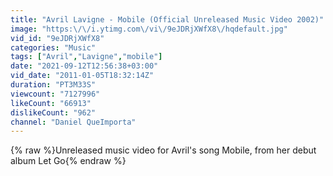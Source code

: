 ```yaml
---
title: "Avril Lavigne - Mobile (Official Unreleased Music Video 2002)"
image: "https:\/\/i.ytimg.com\/vi\/9eJDRjXWfX8\/hqdefault.jpg"
vid_id: "9eJDRjXWfX8"
categories: "Music"
tags: ["Avril","Lavigne","mobile"]
date: "2021-09-12T12:56:38+03:00"
vid_date: "2011-01-05T18:32:14Z"
duration: "PT3M33S"
viewcount: "7127996"
likeCount: "66913"
dislikeCount: "962"
channel: "Daniel QueImporta"
---
```

{% raw %}Unreleased music video for Avril's song Mobile, from her debut album Let Go{% endraw %}
